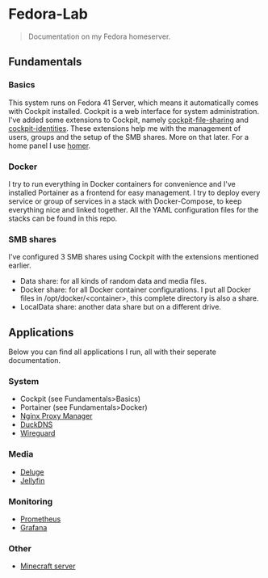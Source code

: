 # Fedora-Lab

> Documentation on my Fedora homeserver.

## Fundamentals

### Basics

This system runs on Fedora 41 Server, which means it automatically comes with Cockpit installed. Cockpit is a web interface for system administration.
I've added some extensions to Cockpit, namely [cockpit-file-sharing](https://github.com/45Drives/cockpit-file-sharing) and [cockpit-identities](https://github.com/45Drives/cockpit-identities).
These extensions help me with the management of users, groups and the setup of the SMB shares. More on that later. For a home panel I use [homer](https://github.com/bastienwirtz/homer).

### Docker

I try to run everything in Docker containers for convenience and I've installed Portainer as a frontend for easy management. I try to deploy every service or group of services in a stack with Docker-Compose, to keep everything nice and linked together. All the YAML configuration files for the stacks can be found in this repo.

### SMB shares
I've configured 3 SMB shares using Cockpit with the extensions mentioned earlier.
- Data share: for all kinds of random data and media files.
- Docker share: for all Docker container configurations. I put all Docker files in /opt/docker/\<container\>, this complete directory is also a share.
- LocalData share: another data share but on a different drive.

## Applications

Below you can find all applications I run, all with their seperate documentation.

### System

- Cockpit (see Fundamentals>Basics) 
- Portainer (see Fundamentals>Docker)
- [Nginx Proxy Manager](docs/nginxproxymanager.md)
- [DuckDNS](docs/duckdns.md)
- [Wireguard](docs/wireguard.md)

### Media

- [Deluge](docs/deluge.md)
- [Jellyfin](docs/jellyfin.md)

### Monitoring

- [Prometheus](docs/prometheus.md)
- [Grafana](docs/grafana.md)

### Other

- [Minecraft server](docs/minecraft.md)
